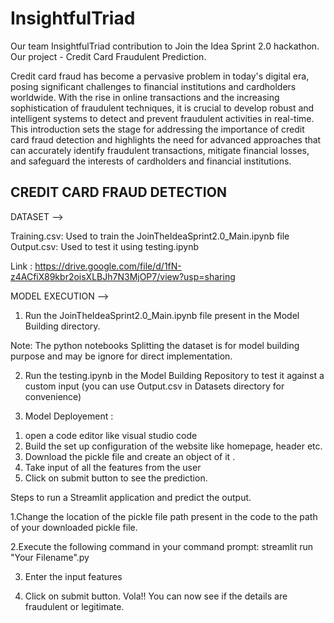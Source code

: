 # InsightfulTriad
Our team InsightfulTriad contribution to Join the Idea Sprint 2.0 hackathon. 
Our project - Credit Card Fraudulent Prediction.

Credit card fraud has become a pervasive problem in today's digital era, posing significant
challenges to financial institutions and cardholders worldwide. With the rise in online
transactions and the increasing sophistication of fraudulent techniques, it is crucial to develop
robust and intelligent systems to detect and prevent fraudulent activities in real-time. This
introduction sets the stage for addressing the importance of credit card fraud detection and
highlights the need for advanced approaches that can accurately identify fraudulent
transactions, mitigate financial losses, and safeguard the interests of cardholders and financial
institutions.

CREDIT CARD FRAUD DETECTION
----------------------------

DATASET -->

Training.csv: Used to train the JoinTheIdeaSprint2.0_Main.ipynb file
Output.csv: Used to test it using testing.ipynb

Link : https://drive.google.com/file/d/1fN-z4ACfiX89kbr2oisXLBJh7N3MjOP7/view?usp=sharing 

MODEL EXECUTION -->

1) Run the JoinTheIdeaSprint2.0_Main.ipynb file present in the Model Building directory.

Note: The python notebooks Splitting the dataset is for model building purpose and may be ignore for direct implementation.

2) Run the testing.ipynb in the Model Building Repository to test it against a custom input (you can use Output.csv in Datasets directory for convenience)

3) Model Deployement :

1. open a code editor like visual studio code 
2. Build the set up configuration of the website like homepage, header etc. 
3. Download the pickle file and create an object of it . 
4. Take input of all the features from the user 
5. Click on submit button to see the prediction.

Steps to run a Streamlit application and predict the output.

1.Change the location of the pickle file path present in the code to the path of your downloaded pickle file.


2.Execute the following command in your command prompt: 
streamlit run "Your Filename".py 


3. Enter the input features

  
4. Click on submit button. Vola!! You can now see if the details are fraudulent or legitimate.
